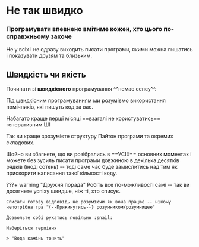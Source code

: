 # Не так швидко

### Програмувати впевнено вмітиме кожен, хто цього по-справжньому захоче

Не у всіх і не одразу виходить писати програми, якими можна пишатись і показувати друзям та близьким.

## Швидкість чи якість

Починати зі **швидкісного** програмування ^^немає сенсу^^.

Під швидкісним програмуванням ми розуміємо використання помічників, які пишуть код за вас.

Набагато краще перші місяці ==взагалі не користуватись== генеративним ШІ

Так ви краще зрозумієте структуру Пайтон програми та окремих складових.

Щойно ви збагнете, що ви розібрались в ==УСІХ== основних моментах і можете без зусиль писати програми довжиною в декілька десятків рядків (іноді сотень) -- тоді саме час буде замислитись над тим як прискорити написання такої кількості коду.

???+ warning "Дружня порада"
    Робіть все по-можливості самі -- так ви досягнете успіху швидше, ніж ті, хто списує.

    Списати готову відповідь не розуміючи як вона працює -- нікому непотрібна гра "{--Прикинутись--} розумником/розумницею"

    Дозвольте собі рухатись повільно :snail:

    Наберіться терпіння

    > "Вода камінь точить"
